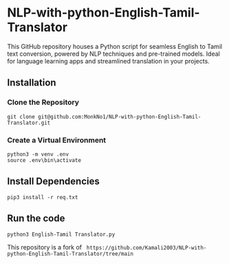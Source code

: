 # NLP-with-python-English-Tamil-Translator

This GitHub repository houses a Python script for seamless English to Tamil text conversion, powered by NLP techniques and pre-trained models. Ideal for language learning apps and streamlined translation in your projects.

## Installation

### Clone the Repository

```
git clone git@github.com:MonkNo1/NLP-with-python-English-Tamil-Translator.git
```

### Create a Virtual Environment

```
python3 -m venv .env
source .env\bin\activate
```

## Install Dependencies

```
pip3 install -r req.txt
```

## Run the code

```
python3 English-Tamil Translator.py
```

This repository is a fork of ` https://github.com/Kamali2003/NLP-with-python-English-Tamil-Translator/tree/main`
